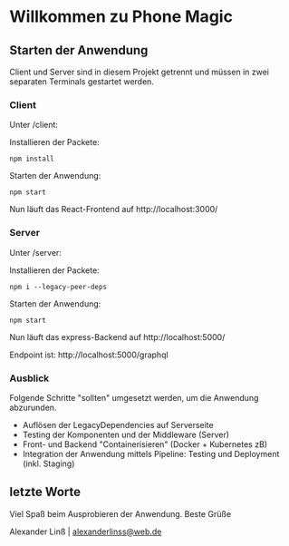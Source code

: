 # Willkommen zu Phone Magic

## Starten der Anwendung 

Client und Server sind in diesem Projekt getrennt und müssen in zwei separaten Terminals gestartet werden. 

### Client

Unter /client:

Installieren der Packete: 
```
npm install 
```
Starten der Anwendung: 
```
npm start
```
Nun läuft das React-Frontend auf http://localhost:3000/

### Server 

Unter /server:

Installieren der Packete: 
```
npm i --legacy-peer-deps
```
Starten der Anwendung: 
```
npm start
```
Nun läuft das express-Backend auf http://localhost:5000/

Endpoint ist: http://localhost:5000/graphql


### Ausblick

Folgende Schritte "sollten" umgesetzt werden, um die Anwendung abzurunden. 

* Auflösen der LegacyDependencies auf Serverseite 
* Testing der Komponenten und der Middleware (Server)
* Front- und Backend "Containerisieren" (Docker + Kubernetes zB)
* Integration der Anwendung mittels Pipeline: Testing und Deployment (inkl. Staging)

## letzte Worte

Viel Spaß beim Ausprobieren der Anwendung. 
Beste Grüße 

Alexander Linß | alexanderlinss@web.de